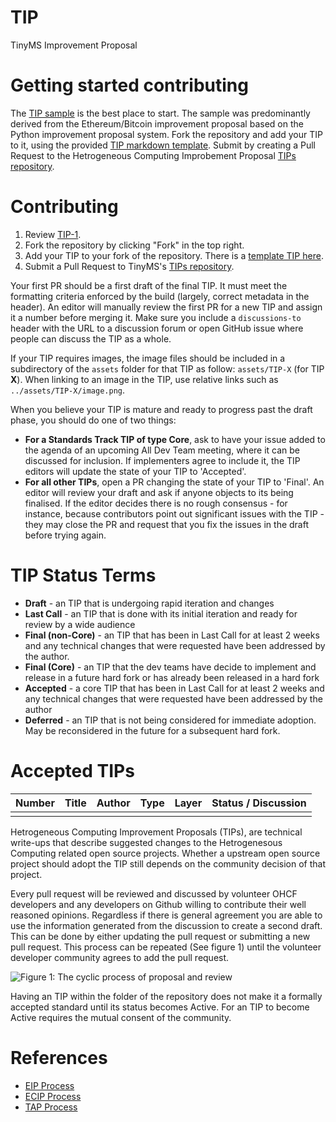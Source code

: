 # TIP
TinyMS Improvement Proposal

# Getting started contributing
The [TIP sample](./TIP-1.sample.md) is the best place to start. The sample was predominantly derived from the Ethereum/Bitcoin improvement proposal based on the Python improvement proposal system. Fork the repository and add your TIP to it, using the provided [TIP markdown template](./TIP-number.template.md). Submit by creating a Pull Request to the Hetrogeneous Computing Improbement Proposal [TIPs repository](https://github.com/tinyms-ai/TIP).

# Contributing

 1. Review [TIP-1](./TIP-1.sample.md).
 2. Fork the repository by clicking "Fork" in the top right.
 3. Add your TIP to your fork of the repository. There is a [template TIP here](TIP-number.template.md).
 4. Submit a Pull Request to TinyMS's [TIPs repository](https://github.com/tinyms-ai/TIP).

Your first PR should be a first draft of the final TIP. It must meet the formatting criteria enforced by the build (largely, correct metadata in the header). An editor will manually review the first PR for a new TIP and assign it a number before merging it. Make sure you include a `discussions-to` header with the URL to a discussion forum or open GitHub issue where people can discuss the TIP as a whole.

If your TIP requires images, the image files should be included in a subdirectory of the `assets` folder for that TIP as follow: `assets/TIP-X` (for TIP **X**). When linking to an image in the TIP, use relative links such as `../assets/TIP-X/image.png`.

When you believe your TIP is mature and ready to progress past the draft phase, you should do one of two things:

 - **For a Standards Track TIP of type Core**, ask to have your issue added to the agenda of an upcoming All Dev Team meeting, where it can be discussed for inclusion. If implementers agree to include it, the TIP editors will update the state of your TIP to 'Accepted'.
 - **For all other TIPs**, open a PR changing the state of your TIP to 'Final'. An editor will review your draft and ask if anyone objects to its being finalised. If the editor decides there is no rough consensus - for instance, because contributors point out significant issues with the TIP - they may close the PR and request that you fix the issues in the draft before trying again.

# TIP Status Terms
* **Draft** - an TIP that is undergoing rapid iteration and changes
* **Last Call** - an TIP that is done with its initial iteration and ready for review by a wide audience
* **Final (non-Core)** - an TIP that has been in Last Call for at least 2 weeks and any technical changes that were requested have been addressed by the author.
* **Final (Core)** - an TIP that the dev teams have decide to implement and release in a future hard fork or has already been released in a hard fork
* **Accepted** - a core TIP that has been in Last Call for at least 2 weeks and any technical changes that were requested have been addressed by the author
* **Deferred** - an TIP that is not being considered for immediate adoption. May be reconsidered in the future for a subsequent hard fork.

# Accepted TIPs

| Number        | Title        | Author | Type  | Layer        | Status / Discussion |
| ------------- | ------------ | ------ | ----- | -------------| ------------------- |
| | | |  | |


Hetrogeneous Computing Improvement Proposals (TIPs), are technical write-ups that describe suggested changes to the Hetrogenesous Computing related open source projects. Whether a upstream open source project should adopt the TIP still depends on the community decision of that project.

Every pull request will be reviewed and discussed by volunteer OHCF developers and any developers on Github willing to contribute their well reasoned opinions. Regardless if there is general agreement you are able to use the information generated from the discussion to create a second draft. This can be done by either updating the pull request or submitting a new pull request. This process can be repeated (See figure 1) until the volunteer developer community agrees to add the pull request.

![Figure 1: The cyclic process of proposal and review](./process.png "Figure 1: The process of proposal and review")

Having an TIP within the folder of the repository does not make it a formally accepted standard until its status becomes Active. For an TIP to become Active requires the mutual consent of the community.


# References
* [EIP Process](https://github.com/ethereum/EIPs)
* [ECIP Process](https://github.com/ethereumclassic/ECIPs)
* [TAP Process](https://github.com/theupdateframework/taps/blob/master/tap1.md)
